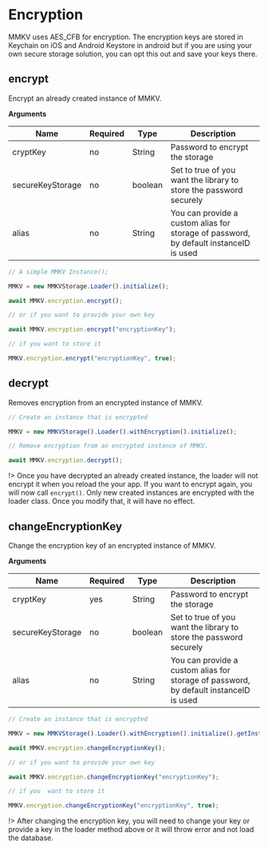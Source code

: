 # Encryption

MMKV uses AES_CFB for encryption. The encryption keys are stored in Keychain on iOS and Android Keystore in android but if you are using your own secure storage solution, you can opt this out and save your keys there.

## encrypt

Encrypt an already created instance of MMKV.

**Arguments**

| Name             | Required | Type    | Description                                                                           |
| ---------------- | -------- | ------- | ------------------------------------------------------------------------------------- |
| cryptKey         | no       | String  | Password to encrypt the storage                                                       |
| secureKeyStorage | no       | boolean | Set to true of you want the library to store the password securely                    |
| alias            | no       | String  | You can provide a custom alias for storage of password, by default instanceID is used |

```js
// A simple MMKV Instance();

MMKV = new MMKVStorage.Loader().initialize();

await MMKV.encryption.encrypt();

// or if you want to provide your own key

await MMKV.encryption.encrypt("encryptionKey");

// if you want to store it

MMKV.encryption.encrypt("encryptionKey", true);
```

## decrypt

Removes encryption from an encrypted instance of MMKV.

```js
// Create an instance that is encrypted

MMKV = new MMKVStorage().Loader().withEncryption().initialize();

// Remove encryption from an encrypted instance of MMKV.

await MMKV.encryption.decrypt();
```

!> Once you have decrypted an already created instance, the loader will not encrypt it when you reload the your app. If you want to encrypt again, you will now call `encrypt()`. Only new created instances are encrypted with the loader class. Once you modify that, it will have no effect.

## changeEncryptionKey

Change the encryption key of an encrypted instance of MMKV.

**Arguments**

| Name             | Required | Type    | Description                                                                           |
| ---------------- | -------- | ------- | ------------------------------------------------------------------------------------- |
| cryptKey         | yes      | String  | Password to encrypt the storage                                                       |
| secureKeyStorage | no       | boolean | Set to true of you want the library to store the password securely                    |
| alias            | no       | String  | You can provide a custom alias for storage of password, by default instanceID is used |

```js
// Create an instance that is encrypted

MMKV = new MMKVStorage().Loader().withEncryption().initialize().getInstance();

await MMKV.encryption.changeEncryptionKey();

// or if you want to provide your own key

await MMKV.encryption.changeEncryptionKey("encryptionKey");

// if you  want to store it

MMKV.encryption.changeEncryptionKey("encryptionKey", true);
```

!> After changing the encryption key, you will need to change your key or provide a key in the loader method above or it will throw error and not load the database.

